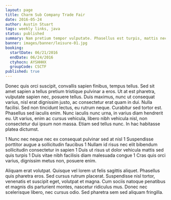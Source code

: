 ```yaml
---
layout: page
title: Charm Sub Company Trade Fair
date: 2016-05-24
author: Austin Stuart
tags: weekly links, java
status: published
summary: Nam pretium tempor vulputate. Phasellus est turpis, mattis nec euismod.
banner: images/banner/leisure-01.jpg
booking:
  startDate: 06/21/2016
  endDate: 06/24/2016
  ctyhocn: AYSHHHX
  groupCode: CSCTF
published: true
---
```

Donec quis orci suscipit, convallis sapien finibus, tempus tellus. Sed sit amet sapien a tellus pretium tristique pulvinar a eros. Ut at est pharetra, vulputate sapien nec, posuere tellus. Duis maximus, nunc ut consequat varius, nisl erat dignissim justo, ac consectetur erat quam in dui. Nulla facilisi. Sed non tincidunt lectus, eu rutrum neque. Curabitur sed tortor est. Phasellus sed iaculis enim. Nunc iaculis nunc urna, in varius diam hendrerit eu. Ut varius, enim ac cursus vehicula, libero nibh vehicula nisl, non consectetur dui ipsum non massa. Etiam sed tellus nunc. In hac habitasse platea dictumst.

1 Nunc nec neque nec ex consequat pulvinar sed at nisl
1 Suspendisse porttitor augue a sollicitudin faucibus
1 Nullam id risus nec elit bibendum sollicitudin consectetur in sapien
1 Duis ut risus ut dolor vehicula mattis sed quis turpis
1 Duis vitae nibh facilisis diam malesuada congue
1 Cras quis orci varius, dignissim metus non, posuere enim.

Aliquam erat volutpat. Quisque vel lorem ut felis sagittis aliquet. Phasellus quis pharetra eros. Sed cursus rutrum placerat. Suspendisse nisl tortor, venenatis et suscipit eget, volutpat et magna. Cum sociis natoque penatibus et magnis dis parturient montes, nascetur ridiculus mus. Donec nec scelerisque libero, nec cursus odio. Sed pharetra sem sed aliquam fringilla.
